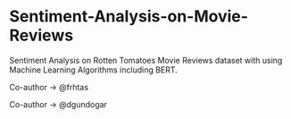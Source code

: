# Sentiment-Analysis-on-Movie-Reviews
 Sentiment Analysis on Rotten Tomatoes Movie Reviews dataset with using Machine Learning Algorithms including BERT.

Co-author -> @frhtas

Co-author -> @dgundogar
